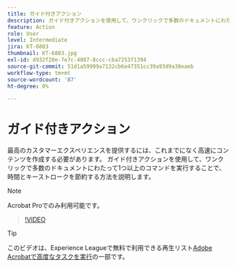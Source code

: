```yaml
---
title: ガイド付きアクション
description: ガイド付きアクションを使用して、ワンクリックで多数のドキュメントにわたって1つ以上のコマンドを実行する方法を説明します
feature: Action
role: User
level: Intermediate
jira: KT-6803
thumbnail: KT-6803.jpg
exl-id: d932f20e-7e7c-4087-8ccc-cba7253f1394
source-git-commit: 51d1a59999a7132cb6e47351cc39a93d9a38eaeb
workflow-type: tm+mt
source-wordcount: '87'
ht-degree: 0%

---
```


# ガイド付きアクション

最高のカスタマーエクスペリエンスを提供するには、これまでになく高速にコンテンツを作成する必要があります。 ガイド付きアクションを使用して、ワンクリックで多数のドキュメントにわたって1つ以上のコマンドを実行することで、時間とキーストロークを節約する方法を説明します。

>[!NOTE]
>
>Acrobat Proでのみ利用可能です。

>[!VIDEO](https://video.tv.adobe.com/v/3433138?quality=12&learn=on&hidetitle=true)

>[!TIP]
>
>このビデオは、Experience Leagueで無料で利用できる再生リスト[Adobe Acrobatで高度なタスクを実行](https://experienceleague.adobe.com/en/playlists/acrobat-peform-advanced-tasks)の一部です。
